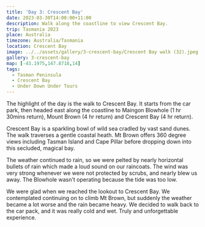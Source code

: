 ```yaml
---
title: 'Day 3: Crescent Bay'
date: 2023-03-30T14:00:00+11:00
description: Walk along the coastline to view Crescent Bay.
trip: Tasmania 2023
place: Australia
timezone: Australia/Tasmania
location: Crescent Bay
image: ../../assets/gallery/3-crescent-bay/Crescent Bay walk (32).jpeg
gallery: 3-crescent-bay
map: [-43.1975,147.8718,14]
tags:
  - Tasman Peninsula
  - Crescent Bay
  - Under Down Under Tours
---
```

The highlight of the day is the walk to Crescent Bay. It starts from the car park, then headed east along the coastline to Maingon Blowhole (1 hr 30mins return), Mount Brown (4 hr return) and Crescent Bay​ (4 hr return). ​

Crescent Bay is a sparkling bowl of wild sea cradled by vast sand dunes. The walk traverses a gentle coastal heath. Mt Brown offers 360 degree views including Tasman Island and Cape Pillar before dropping down into this secluded, magical bay.

The weather continued to rain, so we were pelted by nearly horizontal bullets of rain which made a loud sound on our raincoats. The wind was very strong whenever we were not protected by scrubs, and nearly blew us away. The Blowhole wasn't operating because the tide was too low.

We were glad when we reached the lookout to Crescent Bay. We contemplated continuing on to climb Mt Brown, but suddenly the weather became a lot worse and the rain became heavy. We decided to walk back to the car pack, and it was really cold and wet. Truly and unforgettable experience.
